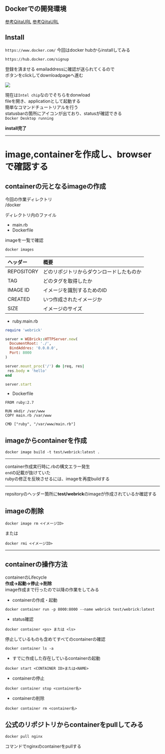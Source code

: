 
## Dockerでの開発環境

[参考QiitaURL](https://qiita.com/kurkuru/items/127fa99ef5b2f0288b81)
[参考QiitaURL](https://qiita.com/ama_keshi/items/b4c47a4aca5d48f2661c)
## Install

```https://www.docker.com/```
今回はdocker hubからinstallしてみる  
```
https://hub.docker.com/signup
```
登録を済ませる
emailaddressに確認が送られてくるので  
ボタンをclickしてdownloadpageへ進む  

![](2021-08-29-17-03-24.png)


現在は```Intel chip```なのでそちらをdonwload  
fileを開き、applicationとして起動する  
簡単なコマンドチュートリアルを行う  
statusbarの箇所にアイコンが出ており、statusが確認できる  
```Docker Desktop running```

**install完了**

---

# image,containerを作成し、browserで確認する
## containerの元となるimageの作成

今回の作業ディレクトリ  
/docker  

ディレクトリ内のファイル  
- main.rb
- Dockerfile 

imageを一覧で確認
```
docker images
```

|ヘッダー|概要| 
|:-|:-|
|REPOSITORY|どのリポジトリからダウンロードしたものか|
|TAG|どのタグを取得したか|
|IMAGE ID|イメージを識別するためのID|
|CREATED|いつ作成されたイメージか|
|SIZE|イメージのサイズ|

- ruby.main.rb
```ruby:main.rb
require 'webrick'

server = WEBrick::HTTPServer.new(
  DocumentRoot: './',
  BindAddres: '0.0.0.0',
  Port: 8000
)

server.mount_proc('/') do |req, res|
 res.body = 'hello'
end

server.start
```
- Dockerfile
```Dockerfile:Dockerfile
FROM ruby:2.7

RUN mkdir /var/www
COPY main.rb /var/www

CMD ["ruby", "/var/www/main.rb"]
```
## imageからcontainerを作成
```
docker image build -t test/webrick:latest .
```
---
container作成実行時に.rbの構文エラー発生  
```end```の記載が抜けていた  
rubyの修正を反映させるには、imageを再度buildする

--- 
repsitoryのヘッダー箇所に**test/webrick**のimageが作成されているか確認する

## imageの削除
```docker image rm <イメージID>```

または

```docker rmi <イメージID>```

---
## containerの操作方法
containerのLifecycle  
**作成→起動→停止→削除**  
image作成まで行ったので以降の作業をしてみる
- containerの作成・起動
```
docker container run -p 8000:8000 --name webrick test/webrick:latest
```

- status確認  
```
docker container <ps> または <ls>
```

停止しているものも含めてすべてのcontainerの確認
```
docker container ls -a
```

- すでに作成した存在しているcontainerの起動
```
docker start <CONTAINER ID>または<NAME>
```

- containerの停止
```
docker container stop <container名>
```

- containerの削除
```
docker container rm <container名>
```

## 公式のリポジトリからcontainerをpullしてみる

```
docker pull nginx
```

コマンドでnginxのcontainerをpullする

